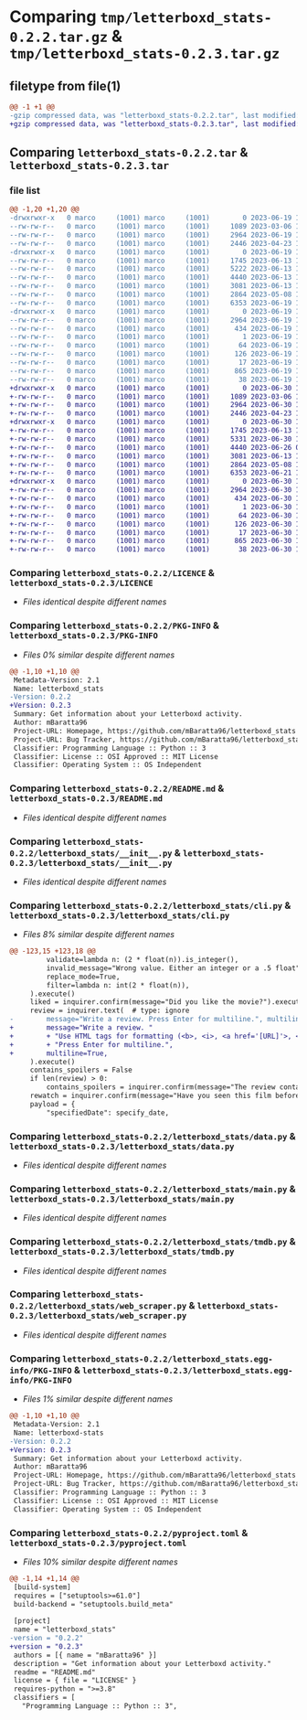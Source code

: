 # Comparing `tmp/letterboxd_stats-0.2.2.tar.gz` & `tmp/letterboxd_stats-0.2.3.tar.gz`

## filetype from file(1)

```diff
@@ -1 +1 @@
-gzip compressed data, was "letterboxd_stats-0.2.2.tar", last modified: Mon Jun 19 14:33:36 2023, max compression
+gzip compressed data, was "letterboxd_stats-0.2.3.tar", last modified: Fri Jun 30 11:15:17 2023, max compression
```

## Comparing `letterboxd_stats-0.2.2.tar` & `letterboxd_stats-0.2.3.tar`

### file list

```diff
@@ -1,20 +1,20 @@
-drwxrwxr-x   0 marco     (1001) marco     (1001)        0 2023-06-19 14:33:36.464228 letterboxd_stats-0.2.2/
--rw-rw-r--   0 marco     (1001) marco     (1001)     1089 2023-03-06 16:16:14.000000 letterboxd_stats-0.2.2/LICENCE
--rw-rw-r--   0 marco     (1001) marco     (1001)     2964 2023-06-19 14:33:36.464228 letterboxd_stats-0.2.2/PKG-INFO
--rw-rw-r--   0 marco     (1001) marco     (1001)     2446 2023-04-23 13:25:28.000000 letterboxd_stats-0.2.2/README.md
-drwxrwxr-x   0 marco     (1001) marco     (1001)        0 2023-06-19 14:33:36.464228 letterboxd_stats-0.2.2/letterboxd_stats/
--rw-rw-r--   0 marco     (1001) marco     (1001)     1745 2023-06-13 14:08:12.000000 letterboxd_stats-0.2.2/letterboxd_stats/__init__.py
--rw-rw-r--   0 marco     (1001) marco     (1001)     5222 2023-06-13 14:00:37.000000 letterboxd_stats-0.2.2/letterboxd_stats/cli.py
--rw-rw-r--   0 marco     (1001) marco     (1001)     4440 2023-06-13 14:08:12.000000 letterboxd_stats-0.2.2/letterboxd_stats/data.py
--rw-rw-r--   0 marco     (1001) marco     (1001)     3081 2023-06-13 14:08:12.000000 letterboxd_stats-0.2.2/letterboxd_stats/main.py
--rw-rw-r--   0 marco     (1001) marco     (1001)     2864 2023-05-08 18:03:39.000000 letterboxd_stats-0.2.2/letterboxd_stats/tmdb.py
--rw-rw-r--   0 marco     (1001) marco     (1001)     6353 2023-06-19 14:31:28.000000 letterboxd_stats-0.2.2/letterboxd_stats/web_scraper.py
-drwxrwxr-x   0 marco     (1001) marco     (1001)        0 2023-06-19 14:33:36.464228 letterboxd_stats-0.2.2/letterboxd_stats.egg-info/
--rw-rw-r--   0 marco     (1001) marco     (1001)     2964 2023-06-19 14:33:36.000000 letterboxd_stats-0.2.2/letterboxd_stats.egg-info/PKG-INFO
--rw-rw-r--   0 marco     (1001) marco     (1001)      434 2023-06-19 14:33:36.000000 letterboxd_stats-0.2.2/letterboxd_stats.egg-info/SOURCES.txt
--rw-rw-r--   0 marco     (1001) marco     (1001)        1 2023-06-19 14:33:36.000000 letterboxd_stats-0.2.2/letterboxd_stats.egg-info/dependency_links.txt
--rw-rw-r--   0 marco     (1001) marco     (1001)       64 2023-06-19 14:33:36.000000 letterboxd_stats-0.2.2/letterboxd_stats.egg-info/entry_points.txt
--rw-rw-r--   0 marco     (1001) marco     (1001)      126 2023-06-19 14:33:36.000000 letterboxd_stats-0.2.2/letterboxd_stats.egg-info/requires.txt
--rw-rw-r--   0 marco     (1001) marco     (1001)       17 2023-06-19 14:33:36.000000 letterboxd_stats-0.2.2/letterboxd_stats.egg-info/top_level.txt
--rw-rw-r--   0 marco     (1001) marco     (1001)      865 2023-06-19 14:33:09.000000 letterboxd_stats-0.2.2/pyproject.toml
--rw-rw-r--   0 marco     (1001) marco     (1001)       38 2023-06-19 14:33:36.464228 letterboxd_stats-0.2.2/setup.cfg
+drwxrwxr-x   0 marco     (1001) marco     (1001)        0 2023-06-30 11:15:17.434806 letterboxd_stats-0.2.3/
+-rw-rw-r--   0 marco     (1001) marco     (1001)     1089 2023-03-06 16:16:14.000000 letterboxd_stats-0.2.3/LICENCE
+-rw-rw-r--   0 marco     (1001) marco     (1001)     2964 2023-06-30 11:15:17.434806 letterboxd_stats-0.2.3/PKG-INFO
+-rw-rw-r--   0 marco     (1001) marco     (1001)     2446 2023-04-23 13:25:28.000000 letterboxd_stats-0.2.3/README.md
+drwxrwxr-x   0 marco     (1001) marco     (1001)        0 2023-06-30 11:15:17.434806 letterboxd_stats-0.2.3/letterboxd_stats/
+-rw-rw-r--   0 marco     (1001) marco     (1001)     1745 2023-06-13 14:08:12.000000 letterboxd_stats-0.2.3/letterboxd_stats/__init__.py
+-rw-rw-r--   0 marco     (1001) marco     (1001)     5331 2023-06-30 11:14:04.000000 letterboxd_stats-0.2.3/letterboxd_stats/cli.py
+-rw-rw-r--   0 marco     (1001) marco     (1001)     4440 2023-06-26 09:44:09.000000 letterboxd_stats-0.2.3/letterboxd_stats/data.py
+-rw-rw-r--   0 marco     (1001) marco     (1001)     3081 2023-06-13 14:08:12.000000 letterboxd_stats-0.2.3/letterboxd_stats/main.py
+-rw-rw-r--   0 marco     (1001) marco     (1001)     2864 2023-05-08 18:03:39.000000 letterboxd_stats-0.2.3/letterboxd_stats/tmdb.py
+-rw-rw-r--   0 marco     (1001) marco     (1001)     6353 2023-06-21 19:07:47.000000 letterboxd_stats-0.2.3/letterboxd_stats/web_scraper.py
+drwxrwxr-x   0 marco     (1001) marco     (1001)        0 2023-06-30 11:15:17.434806 letterboxd_stats-0.2.3/letterboxd_stats.egg-info/
+-rw-rw-r--   0 marco     (1001) marco     (1001)     2964 2023-06-30 11:15:17.000000 letterboxd_stats-0.2.3/letterboxd_stats.egg-info/PKG-INFO
+-rw-rw-r--   0 marco     (1001) marco     (1001)      434 2023-06-30 11:15:17.000000 letterboxd_stats-0.2.3/letterboxd_stats.egg-info/SOURCES.txt
+-rw-rw-r--   0 marco     (1001) marco     (1001)        1 2023-06-30 11:15:17.000000 letterboxd_stats-0.2.3/letterboxd_stats.egg-info/dependency_links.txt
+-rw-rw-r--   0 marco     (1001) marco     (1001)       64 2023-06-30 11:15:17.000000 letterboxd_stats-0.2.3/letterboxd_stats.egg-info/entry_points.txt
+-rw-rw-r--   0 marco     (1001) marco     (1001)      126 2023-06-30 11:15:17.000000 letterboxd_stats-0.2.3/letterboxd_stats.egg-info/requires.txt
+-rw-rw-r--   0 marco     (1001) marco     (1001)       17 2023-06-30 11:15:17.000000 letterboxd_stats-0.2.3/letterboxd_stats.egg-info/top_level.txt
+-rw-rw-r--   0 marco     (1001) marco     (1001)      865 2023-06-30 11:14:42.000000 letterboxd_stats-0.2.3/pyproject.toml
+-rw-rw-r--   0 marco     (1001) marco     (1001)       38 2023-06-30 11:15:17.434806 letterboxd_stats-0.2.3/setup.cfg
```

### Comparing `letterboxd_stats-0.2.2/LICENCE` & `letterboxd_stats-0.2.3/LICENCE`

 * *Files identical despite different names*

### Comparing `letterboxd_stats-0.2.2/PKG-INFO` & `letterboxd_stats-0.2.3/PKG-INFO`

 * *Files 0% similar despite different names*

```diff
@@ -1,10 +1,10 @@
 Metadata-Version: 2.1
 Name: letterboxd_stats
-Version: 0.2.2
+Version: 0.2.3
 Summary: Get information about your Letterboxd activity.
 Author: mBaratta96
 Project-URL: Homepage, https://github.com/mBaratta96/letterboxd_stats
 Project-URL: Bug Tracker, https://github.com/mBaratta96/letterboxd_stats/issues
 Classifier: Programming Language :: Python :: 3
 Classifier: License :: OSI Approved :: MIT License
 Classifier: Operating System :: OS Independent
```

### Comparing `letterboxd_stats-0.2.2/README.md` & `letterboxd_stats-0.2.3/README.md`

 * *Files identical despite different names*

### Comparing `letterboxd_stats-0.2.2/letterboxd_stats/__init__.py` & `letterboxd_stats-0.2.3/letterboxd_stats/__init__.py`

 * *Files identical despite different names*

### Comparing `letterboxd_stats-0.2.2/letterboxd_stats/cli.py` & `letterboxd_stats-0.2.3/letterboxd_stats/cli.py`

 * *Files 8% similar despite different names*

```diff
@@ -123,15 +123,18 @@
         validate=lambda n: (2 * float(n)).is_integer(),
         invalid_message="Wrong value. Either an integer or a .5 float",
         replace_mode=True,
         filter=lambda n: int(2 * float(n)),
     ).execute()
     liked = inquirer.confirm(message="Did you like the movie?").execute()  # type: ignore
     review = inquirer.text(  # type: ignore
-        message="Write a review. Press Enter for multiline.", multiline=True
+        message="Write a review. "
+        + "Use HTML tags for formatting (<b>, <i>, <a href='[URL]'>, <blockquote<>). "
+        + "Press Enter for multiline.",
+        multiline=True,
     ).execute()
     contains_spoilers = False
     if len(review) > 0:
         contains_spoilers = inquirer.confirm(message="The review contains spoilers?").execute()  # type: ignore
     rewatch = inquirer.confirm(message="Have you seen this film before?").execute()  # type: ignore
     payload = {
         "specifiedDate": specify_date,
```

### Comparing `letterboxd_stats-0.2.2/letterboxd_stats/data.py` & `letterboxd_stats-0.2.3/letterboxd_stats/data.py`

 * *Files identical despite different names*

### Comparing `letterboxd_stats-0.2.2/letterboxd_stats/main.py` & `letterboxd_stats-0.2.3/letterboxd_stats/main.py`

 * *Files identical despite different names*

### Comparing `letterboxd_stats-0.2.2/letterboxd_stats/tmdb.py` & `letterboxd_stats-0.2.3/letterboxd_stats/tmdb.py`

 * *Files identical despite different names*

### Comparing `letterboxd_stats-0.2.2/letterboxd_stats/web_scraper.py` & `letterboxd_stats-0.2.3/letterboxd_stats/web_scraper.py`

 * *Files identical despite different names*

### Comparing `letterboxd_stats-0.2.2/letterboxd_stats.egg-info/PKG-INFO` & `letterboxd_stats-0.2.3/letterboxd_stats.egg-info/PKG-INFO`

 * *Files 1% similar despite different names*

```diff
@@ -1,10 +1,10 @@
 Metadata-Version: 2.1
 Name: letterboxd-stats
-Version: 0.2.2
+Version: 0.2.3
 Summary: Get information about your Letterboxd activity.
 Author: mBaratta96
 Project-URL: Homepage, https://github.com/mBaratta96/letterboxd_stats
 Project-URL: Bug Tracker, https://github.com/mBaratta96/letterboxd_stats/issues
 Classifier: Programming Language :: Python :: 3
 Classifier: License :: OSI Approved :: MIT License
 Classifier: Operating System :: OS Independent
```

### Comparing `letterboxd_stats-0.2.2/pyproject.toml` & `letterboxd_stats-0.2.3/pyproject.toml`

 * *Files 10% similar despite different names*

```diff
@@ -1,14 +1,14 @@
 [build-system]
 requires = ["setuptools>=61.0"]
 build-backend = "setuptools.build_meta"
 
 [project]
 name = "letterboxd_stats"
-version = "0.2.2"
+version = "0.2.3"
 authors = [{ name = "mBaratta96" }]
 description = "Get information about your Letterboxd activity."
 readme = "README.md"
 license = { file = "LICENSE" }
 requires-python = ">=3.8"
 classifiers = [
   "Programming Language :: Python :: 3",
```

